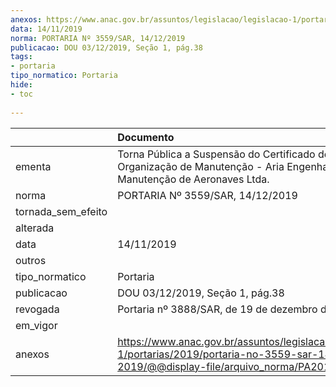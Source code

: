 ```yaml
---
anexos: https://www.anac.gov.br/assuntos/legislacao/legislacao-1/portarias/2019/portaria-no-3559-sar-14-12-2019/@@display-file/arquivo_norma/PA2019-3559.pdf
data: 14/11/2019
norma: PORTARIA Nº 3559/SAR, 14/12/2019
publicacao: DOU 03/12/2019, Seção 1, pág.38
tags:
- portaria
tipo_normatico: Portaria
hide: 
- toc 
 
---
```


|                    | Documento                                                                                                                                            |
|:-------------------|:-----------------------------------------------------------------------------------------------------------------------------------------------------|
| ementa             | Torna Pública a Suspensão do Certificado de Organização de Manutenção - Aria Engenharia e Manutenção de Aeronaves Ltda.                              |
| norma              | PORTARIA Nº 3559/SAR, 14/12/2019                                                                                                                     |
| tornada_sem_efeito |                                                                                                                                                      |
| alterada           |                                                                                                                                                      |
| data               | 14/11/2019                                                                                                                                           |
| outros             |                                                                                                                                                      |
| tipo_normatico     | Portaria                                                                                                                                             |
| publicacao         | DOU 03/12/2019, Seção 1, pág.38                                                                                                                      |
| revogada           | Portaria nº 3888/SAR, de 19 de dezembro de 2019.                                                                                                     |
| em_vigor           |                                                                                                                                                      |
| anexos             | https://www.anac.gov.br/assuntos/legislacao/legislacao-1/portarias/2019/portaria-no-3559-sar-14-12-2019/@@display-file/arquivo_norma/PA2019-3559.pdf |